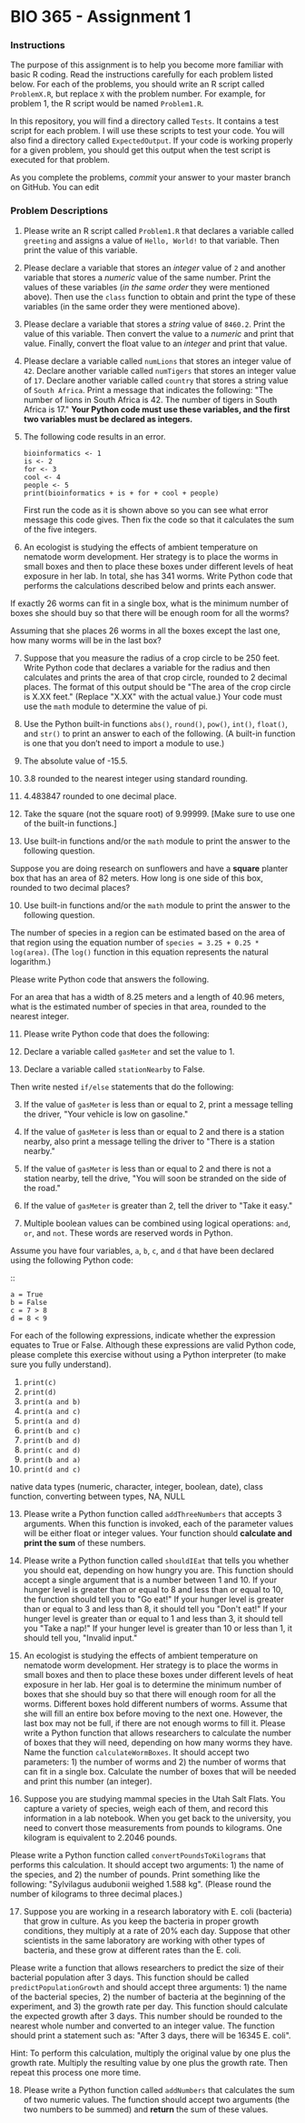 # BIO 365 - Assignment 1

### Instructions

The purpose of this assignment is to help you become more familiar with basic R coding. Read the instructions carefully for each problem listed below. For each of the problems, you should write an R script called `ProblemX.R`, but replace `X` with the problem number. For example, for problem 1, the R script would be named `Problem1.R`.

In this repository, you will find a directory called `Tests`. It contains a test script for each problem. I will use these scripts to test your code. You will also find a directory called `ExpectedOutput`. If your code is working properly for a given problem, you should get this output when the test script is executed for that problem.

As you complete the problems, *commit* your answer to your master branch on GitHub. You can edit 

### Problem Descriptions

1. Please write an R script called `Problem1.R` that declares a variable called `greeting` and assigns a value of `Hello, World!` to that variable. Then print the value of this variable.

2. Please declare a variable that stores an *integer* value of `2` and another variable that stores a *numeric* value of the same number. Print the values of these variables (*in the same order* they were mentioned above). Then use the `class` function to obtain and print the type of these variables (in the same order they were mentioned above).

3. Please declare a variable that stores a *string* value of `8460.2`. Print the value of this variable. Then convert the value to a *numeric* and print that value. Finally, convert the float value to an *integer* and print that value.

4. Please declare a variable called `numLions` that stores an integer value of `42`. Declare another variable called `numTigers` that stores an integer value of `17`. Declare another variable called `country` that stores a string value of `South Africa`. Print a message that indicates the following: "The number of lions in South Africa is 42. The number of tigers in South Africa is 17." **Your Python code must use these variables, and the first two variables must be declared as integers.**

5. The following code results in an error.

    ```
    bioinformatics <- 1
    is <- 2
    for <- 3
    cool <- 4
    people <- 5
    print(bioinformatics + is + for + cool + people)
    ```

    First run the code as it is shown above so you can see what error message this code gives. Then fix the code so that it calculates the sum of the five integers.

6. An ecologist is studying the effects of ambient temperature on nematode worm development. Her strategy is to place the worms in small boxes and then to place these boxes under different levels of heat exposure in her lab. In total, she has 341 worms. Write Python code that performs the calculations described below and prints each answer.

If exactly 26 worms can fit in a single box, what is the minimum number of boxes she should buy so that there will be enough room for all the worms?

Assuming that she places 26 worms in all the boxes except the last one, how many worms will be in the last box?

7. Suppose that you measure the radius of a crop circle to be 250 feet. Write Python code that declares a variable for the radius and then calculates and prints the area of that crop circle, rounded to 2 decimal places. The format of this output should be "The area of the crop circle is X.XX feet." (Replace "X.XX" with the actual value.) Your code must use the ``math`` module to determine the value of pi.

8. Use the Python built-in functions ``abs()``, ``round()``, ``pow()``, ``int()``, ``float()``, and ``str()`` to print an answer to each of the following. (A built-in function is one that you don’t need to import a module to use.) 

1. The absolute value of -15.5.
2. 3.8 rounded to the nearest integer using standard rounding.
3. 4.483847 rounded to one decimal place.
4. Take the square (not the square root) of 9.99999. [Make sure to use one of the built-in functions.]

9. Use built-in functions and/or the ``math`` module to print the answer to the following question.

Suppose you are doing research on sunflowers and have a **square** planter box that has an area of 82 meters. How long is one side of this box, rounded to two decimal places?

10. Use built-in functions and/or the ``math`` module to print the answer to the following question.

The number of species in a region can be estimated based on the area of that region using the equation number of ``species = 3.25 + 0.25 * log(area)``. (The ``log()`` function in this equation represents the natural logarithm.)

Please write Python code that answers the following.

For an area that has a width of 8.25 meters and a length of 40.96 meters, what is the estimated number of species in that area, rounded to the nearest integer.

11. Please write Python code that does the following:

1. Declare a variable called ``gasMeter`` and set the value to 1.
2. Declare a variable called ``stationNearby`` to False.

Then write nested ``if/else`` statements that do the following:

3. If the value of ``gasMeter`` is less than or equal to 2, print a message telling the driver, "Your vehicle is low on gasoline."
4. If the value of ``gasMeter`` is less than or equal to 2 and there is a station nearby, also print a message telling the driver to "There is a station nearby."
5. If the value of ``gasMeter`` is less than or equal to 2 and there is not a station nearby, tell the drive, "You will soon be stranded on the side of the road."
6. If the value of ``gasMeter`` is greater than 2, tell the driver to "Take it easy."

12. Multiple boolean values can be combined using logical operations: ``and``, ``or``, and ``not``. These words are reserved words in Python.

Assume you have four variables, ``a``, ``b``, ``c``, and ``d`` that have been declared using the following Python code:

::

    a = True
    b = False
    c = 7 > 8
    d = 8 < 9

For each of the following expressions, indicate whether the expression equates to True or False. Although these expressions are valid Python code, please complete this exercise without using a Python interpreter (to make sure you fully understand).

1. ``print(c)``
2. ``print(d)``
3. ``print(a and b)``
4. ``print(a and c)``
5. ``print(a and d)``
6. ``print(b and c)``
7. ``print(b and d)``
8. ``print(c and d)``
9. ``print(b and a)``
10. ``print(d and c)``

native data types (numeric, character, integer, boolean, date), class function, converting between types, NA, NULL

13. Please write a Python function called ``addThreeNumbers`` that accepts 3 arguments. When this function is invoked, each of the parameter values will be either float or integer values. Your function should **calculate and print the sum** of these numbers.

14. Please write a Python function called ``shouldIEat`` that tells you whether you should eat, depending on how hungry you are. This function should accept a single argument that is a number between 1 and 10. If your hunger level is greater than or equal to 8 and less than or equal to 10, the function should tell you to "Go eat!" If your hunger level is greater than or equal to 3 and less than 8, it should tell you "Don't eat!" If your hunger level is greater than or equal to 1 and less than 3, it should tell you "Take a nap!" If your hunger level is greater than 10 or less than 1, it should tell you, "Invalid input."

15. An ecologist is studying the effects of ambient temperature on nematode worm development. Her strategy is to place the worms in small boxes and then to place these boxes under different levels of heat exposure in her lab. Her goal is to determine the minimum number of boxes that she should buy so that there will enough room for all the worms. Different boxes hold different numbers of worms. Assume that she will fill an entire box before moving to the next one. However, the last box may not be full, if there are not enough worms to fill it. Please write a Python function that allows researchers to calculate the number of boxes that they will need, depending on how many worms they have. Name the function ``calculateWormBoxes``. It should accept two parameters: 1) the number of worms and 2) the number of worms that can fit in a single box. Calculate the number of boxes that will be needed and print this number (an integer).

16. Suppose you are studying mammal species in the Utah Salt Flats. You capture a variety of species, weigh each of them, and record this information in a lab notebook. When you get back to the university, you need to convert those measurements from pounds to kilograms. One kilogram is equivalent to 2.2046 pounds.

Please write a Python function called ``convertPoundsToKilograms`` that performs this calculation. It should accept two arguments: 1) the name of the species, and 2) the number of pounds. Print something like the following: "Sylvilagus audubonii weighed 1.588 kg". (Please round the number of kilograms to three decimal places.)

17. Suppose you are working in a research laboratory with E. coli (bacteria) that grow in culture. As you keep the bacteria in proper growth conditions, they multiply at a rate of 20% each day. Suppose that other scientists in the same laboratory are working with other types of bacteria, and these grow at different rates than the E. coli. 

Please write a function that allows researchers to predict the size of their bacterial population after 3 days. This function should be called ``predictPopulationGrowth`` and should accept three arguments: 1) the name of the bacterial species, 2) the number of bacteria at the beginning of the experiment, and 3) the growth rate per day. This function should calculate the expected growth after 3 days. This number should be rounded to the nearest whole number and converted to an integer value. The function should print a statement such as: "After 3 days, there will be 16345 E. coli".

Hint: To perform this calculation, multiply the original value by one plus the growth rate. Multiply the resulting value by one plus the growth rate. Then repeat this process one more time.

18. Please write a Python function called ``addNumbers`` that calculates the sum of two numeric values. The function should accept two arguments (the two numbers to be summed) and **return** the sum of these values.
